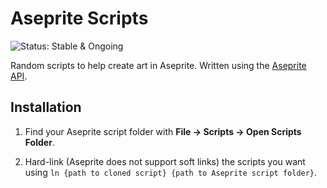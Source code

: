 # Aseprite Scripts

![Status: Stable & Ongoing](https://img.shields.io/badge/status-Stable%20&%20Ongoing-green.svg)

Random scripts to help create art in Aseprite. Written using the
[Aseprite API](https://github.com/aseprite/api).

## Installation

1. Find your Aseprite script folder with **File -> Scripts -> Open Scripts Folder**.

2. Hard-link (Aseprite does not support soft links) the scripts you want using
   `ln {path to cloned script} {path to Aseprite script folder}`.
